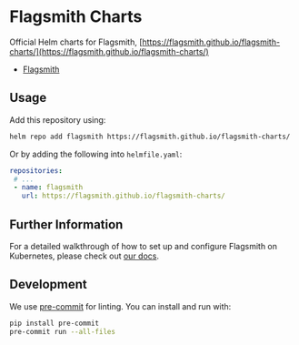# Flagsmith Charts

Official Helm charts for Flagsmith,
[https://flagsmith.github.io/flagsmith-charts/](https://flagsmith.github.io/flagsmith-charts/)

- [Flagsmith](./charts/flagsmith/)

## Usage

Add this repository using:

```bash
helm repo add flagsmith https://flagsmith.github.io/flagsmith-charts/
```

Or by adding the following into `helmfile.yaml`:

```yaml
repositories:
 # ...
 - name: flagsmith
   url: https://flagsmith.github.io/flagsmith-charts/
```

## Further Information

For a detailed walkthrough of how to set up and configure Flagsmith on Kubernetes, please check out
[our docs](https://docs.flagsmith.com/deployment/hosting/kubernetes).

## Development

We use [pre-commit](https://pre-commit.com/index.html#install) for linting. You can install and run with:

```bash
pip install pre-commit
pre-commit run --all-files
```
